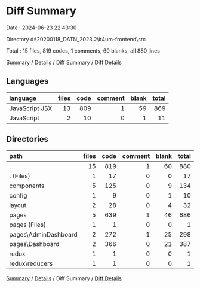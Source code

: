 # Diff Summary

Date : 2024-06-23 22:43:30

Directory d:\\20200118_DATN_2023.2\\it4um-frontend\\src

Total : 15 files,  819 codes, 1 comments, 60 blanks, all 880 lines

[Summary](results.md) / [Details](details.md) / Diff Summary / [Diff Details](diff-details.md)

## Languages
| language | files | code | comment | blank | total |
| :--- | ---: | ---: | ---: | ---: | ---: |
| JavaScript JSX | 13 | 809 | 1 | 59 | 869 |
| JavaScript | 2 | 10 | 0 | 1 | 11 |

## Directories
| path | files | code | comment | blank | total |
| :--- | ---: | ---: | ---: | ---: | ---: |
| . | 15 | 819 | 1 | 60 | 880 |
| . (Files) | 1 | 17 | 0 | 0 | 17 |
| components | 5 | 125 | 0 | 9 | 134 |
| config | 1 | 9 | 0 | 1 | 10 |
| layout | 2 | 28 | 0 | 4 | 32 |
| pages | 5 | 639 | 1 | 46 | 686 |
| pages (Files) | 1 | 1 | 0 | 0 | 1 |
| pages\\AdminDashboard | 2 | 272 | 1 | 25 | 298 |
| pages\\Dashboard | 2 | 366 | 0 | 21 | 387 |
| redux | 1 | 1 | 0 | 0 | 1 |
| redux\\reducers | 1 | 1 | 0 | 0 | 1 |

[Summary](results.md) / [Details](details.md) / Diff Summary / [Diff Details](diff-details.md)